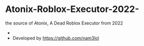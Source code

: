 # Atonix-Roblox-Executor-2022-
the source of Atonix, A Dead Roblox Executor from 2022

-
- Developed by https://github.com/nam3lol
